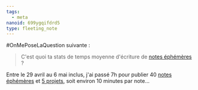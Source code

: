 ```yaml
---
tags:
  - meta
nanoid: 699ygqifdrd5
type: fleeting_note
---
```

#OnMePoseLaQuestion suivante :

> C'est quoi ta stats de temps moyenne d'écriture de [notes éphémères](https://notes.sklein.xyz/Notes-%C3%A9ph%C3%A9m%C3%A8res/) ?

Entre le 29 avril au 6 mai inclus, j'ai passé 7h pour publier 40 [notes éphémères](https://notes.sklein.xyz/Notes-%C3%A9ph%C3%A9m%C3%A8res/) et [5 projets](https://notes.sklein.xyz/Projets/), soit environ 10 minutes par note…



